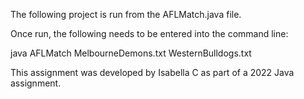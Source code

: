 The following project is run from the AFLMatch.java file. 

Once run, the following needs to be entered into the command line: 

java AFLMatch MelbourneDemons.txt WesternBulldogs.txt

This assignment was developed by Isabella C as part of a 2022 Java assignment.
